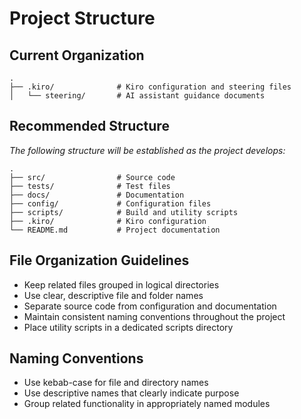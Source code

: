 # Project Structure

## Current Organization
```
.
├── .kiro/              # Kiro configuration and steering files
│   └── steering/       # AI assistant guidance documents
```

## Recommended Structure
*The following structure will be established as the project develops:*

```
.
├── src/                # Source code
├── tests/              # Test files
├── docs/               # Documentation
├── config/             # Configuration files
├── scripts/            # Build and utility scripts
├── .kiro/              # Kiro configuration
└── README.md           # Project documentation
```

## File Organization Guidelines
- Keep related files grouped in logical directories
- Use clear, descriptive file and folder names
- Separate source code from configuration and documentation
- Maintain consistent naming conventions throughout the project
- Place utility scripts in a dedicated scripts directory

## Naming Conventions
- Use kebab-case for file and directory names
- Use descriptive names that clearly indicate purpose
- Group related functionality in appropriately named modules